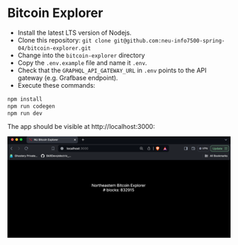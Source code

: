# Bitcoin Explorer

* Install the latest LTS version of Nodejs.
* Clone this repository: `git clone git@github.com:neu-info7500-spring-04/bitcoin-explorer.git`
* Change into the `bitcoin-explorer` directory
* Copy the `.env.example` file and name it `.env`. 
* Check that the `GRAPHQL_API_GATEWAY_URL` in `.env` points to the API gateway (e.g. Grafbase endpoint).
* Execute these commands:
```
npm install
npm run codegen
npm run dev
```
The app should be visible at http://localhost:3000:

![bitcoin.png](bitcoin.png)
